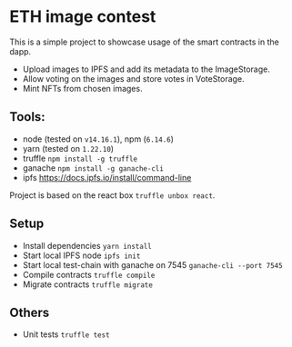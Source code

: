 # ETH image contest

This is a simple project to showcase usage of the smart contracts in the dapp.
- Upload images to IPFS and add its metadata to the ImageStorage.
- Allow voting on the images and store votes in VoteStorage.
- Mint NFTs from chosen images.

## Tools:
- node (tested on `v14.16.1`), npm (`6.14.6`)
- yarn (tested on `1.22.10`)
- truffle `npm install -g truffle`
- ganache `npm install -g ganache-cli`
- ipfs https://docs.ipfs.io/install/command-line

Project is based on the react box `truffle unbox react`.

## Setup
- Install dependencies `yarn install`
- Start local IPFS node `ipfs init`
- Start local test-chain with ganache on 7545 `ganache-cli --port 7545`
- Compile contracts `truffle compile`
- Migrate contracts `truffle migrate`

## Others
- Unit tests `truffle test`
